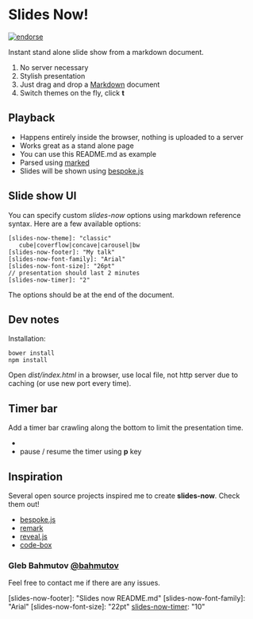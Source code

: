 # Slides Now!

[![endorse](https://api.coderwall.com/bahmutov/endorsecount.png)](https://coderwall.com/bahmutov)

Instant stand alone slide show from a markdown document.

1. No server necessary
2. Stylish presentation
3. Just drag and drop a [Markdown](http://goo.gl/6yTb) document
4. Switch themes on the fly, click **t**

## Playback

* Happens entirely inside the browser, nothing is uploaded to a server
* Works great as a stand alone page
* You can use this README.md as example
* Parsed using [marked](https://github.com/chjj/marked)
* Slides will be shown using [bespoke.js](https://github.com/markdalgleish/bespoke.js)

## Slide show UI

You can specify custom *slides-now* options using
markdown reference syntax. Here are a few available options:

```
[slides-now-theme]: "classic"
   cube|coverflow|concave|carousel|bw
[slides-now-footer]: "My talk"
[slides-now-font-family]: "Arial"
[slides-now-font-size]: "26pt"
// presentation should last 2 minutes
[slides-now-timer]: "2"
```

The options should be at the end of the document.

## Dev notes

Installation:

    bower install
    npm install

Open *dist/index.html* in a browser, use local file, not http server due
to caching (or use new port every time).

## Timer bar

Add a timer bar crawling along the bottom to
limit the presentation time.

* [slides-now-timer]: "30"
* pause / resume the timer using **p** key

## Inspiration

Several open source projects inspired me to create **slides-now**.
Check them out!

* [bespoke.js](https://github.com/markdalgleish/bespoke.js)
* [remark](https://github.com/gnab/remark)
* [reveal.js](http://lab.hakim.se/reveal-js/)
* [code-box](https://github.com/bahmutov/code-box)

### Gleb Bahmutov [@bahmutov](https://twitter.com/bahmutov)

Feel free to contact me if there are any issues.

[slides-now-theme]: "bw"
[slides-now-footer]: "Slides now README.md"
[slides-now-font-family]: "Arial"
[slides-now-font-size]: "22pt"
[slides-now-timer]: "10"